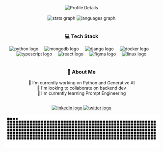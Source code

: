 

<div align="center">
    <img src="https://github-profile-summary-cards.vercel.app/api/cards/profile-details?username=chiragbisht&theme=dracula" alt="Profile Details" style="max-width: 100%; width: 685px;">
</div>

<br>

<div align="center">
    <img src="https://github-readme-stats.vercel.app/api?username=chiragbisht&hide_title=false&hide_rank=false&show_icons=true&include_all_commits=true&count_private=true&disable_animations=false&theme=dracula&locale=en&hide_border=false" height="150" alt="stats graph"/>
    <img src="https://github-readme-stats.vercel.app/api/top-langs?username=chiragbisht&locale=en&hide_title=false&layout=compact&card_width=320&langs_count=5&theme=dracula&hide_border=false" height="150" alt="languages graph"/>
</div>

<br>

<h3 align="center">💻 Tech Stack</h3>
<div align="center">
  <img src="https://cdn.jsdelivr.net/gh/devicons/devicon/icons/python/python-original.svg" height="40" alt="python logo"/>
  <img width="12"/>
  <img src="https://cdn.jsdelivr.net/gh/devicons/devicon/icons/mongodb/mongodb-original.svg" height="40" alt="mongodb logo"/>
  <img width="12"/>
  <img src="https://cdn.jsdelivr.net/gh/devicons/devicon/icons/django/django-plain.svg" height="40" alt="django logo"/>
  <img width="12"/>
  <img src="https://cdn.jsdelivr.net/gh/devicons/devicon/icons/docker/docker-original.svg" height="40" alt="docker logo"/>
  <img width="12"/>
  <img src="https://cdn.jsdelivr.net/gh/devicons/devicon/icons/typescript/typescript-original.svg" height="40" alt="typescript logo"/>
  <img width="12"/>
  <img src="https://cdn.jsdelivr.net/gh/devicons/devicon/icons/react/react-original.svg" height="40" alt="react logo"/>
  <img width="12"/>
  <img src="https://cdn.jsdelivr.net/gh/devicons/devicon/icons/figma/figma-original.svg" height="40" alt="figma logo"/>
  <img width="12"/>
  <img src="https://cdn.jsdelivr.net/gh/devicons/devicon/icons/linux/linux-original.svg" height="40" alt="linux logo"/>
</div>

<br>

<h3 align="center">🔭 About Me</h3>
<p align="center">
    🔭 I'm currently working on Python and Generative AI<br>
    👯 I'm looking to collaborate on backend dev<br>
    🌱 I'm currently learning Prompt Engineering
</p>

<br>

<div align="center">
  <a href="https://www.linkedin.com/in/chiragbisht/" target="_blank">
    <img src="https://raw.githubusercontent.com/maurodesouza/profile-readme-generator/master/src/assets/icons/social/linkedin/default.svg" width="52" height="40" alt="linkedin logo"/>
  </a>
  <a href="https://x.com/Chiraggbisht" target="_blank">
    <img src="https://raw.githubusercontent.com/maurodesouza/profile-readme-generator/master/src/assets/icons/social/twitter/default.svg" width="52" height="40" alt="twitter logo"/>
  </a>
</div>

<p align="center">
    <picture>
      <source media="(prefers-color-scheme: dark)" srcset="https://raw.githubusercontent.com/Chiragbisht/portfolio/output/snake.svg">
      <source media="(prefers-color-scheme: light)" srcset="https://raw.githubusercontent.com/Chiragbisht/portfolio/output/snake.svg">
      <img alt="GitHub Contribution Grid Snake Animation" src="https://raw.githubusercontent.com/Chiragbisht/portfolio/output/snake.svg">
    </picture>
</p>

<!-- ## Hi there 👋 -->

<!--
**chiragbisht/chiragbisht** is a ✨ _special_ ✨ repository because its `README.md` (this file) appears on your GitHub profile.

Here are some ideas to get you started:

- 🔭 I'm currently working on ...
- 🌱 I'm currently learning ...
- 👯 I'm looking to collaborate on ...
- 🤔 I'm looking for help with ...
- 💬 Ask me about ...
- 📫 How to reach me: ...
- 😄 Pronouns: ...
- ⚡ Fun fact: ...
-->
